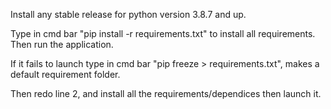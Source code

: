 Install any stable release for python version 3.8.7 and up. 

Type in cmd bar "pip install -r requirements.txt" to install all requirements. Then run the application.

If it fails to launch type in cmd bar "pip freeze > requirements.txt", makes a default requirement folder.

Then redo line 2, and install all the requirements/dependices then launch it.
